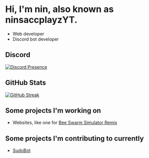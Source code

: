 # Hi, I'm nin, also known as ninsaccplayzYT.

- Web developer
- Discord bot developer

## Discord

[![Discord Presence](https://lanyard.cnrad.dev/api/569352110991343616?idleMessage=I'm%20not%20doing%20anything%20currently...&showDisplayName=true)](https://discord.com/users/569352110991343616)

## GitHub Stats

<a href="https://git.io/streak-stats"><img src="https://streak-stats.demolab.com?user=ninsacc&theme=dark&hide_border=true" alt="GitHub Streak" /></a>

## Some projects I'm working on
- Websites, like one for [Bee Swarm Simulator Remix](https://bssr.xyz)

## Some projects I'm contributing to currently
- [SudoBot](https://github.com/onesoft-sudo/sudobot)
